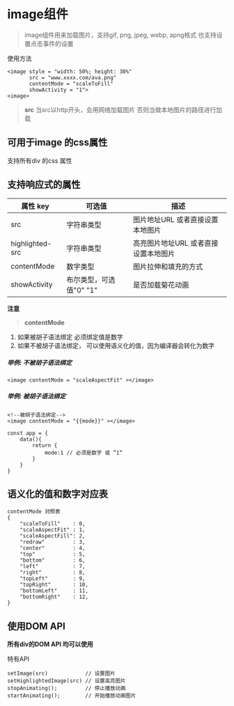 # image组件

> image组件用来加载图片，支持gif, png, jpeg, webp, apng格式
> 也支持设置点击事件的设置

使用方法

```
<image style = "width: 50%; height: 30%" 
       src = "www.xxxx.com/ava.png" 
       contentMode = "scaleToFill" 
       showActivity = "1">
<image>
```

> **src**
当src以http开头，会用网络加载图片
否则当做本地图片的路径进行加载

## 可用于image 的css属性

支持所有div 的css 属性


## 支持响应式的属性

| 属性 key     | 可选值                  | 描述           |
| ------------ | ----------------------- | -------------- |
| src          | 字符串类型  | 图片地址URL 或者直接设置本地图片   |
| highlighted-src | 字符串类型| 高亮图片地址URL 或者直接设置本地图片 |
| contentMode  | 数字类型   | 图片拉伸和填充的方式 |
| showActivity | 布尔类型，可选值"0" "1"  | 是否加载菊花动画   |




**注意**
> **contentMode** 
1. 如果被胡子语法绑定 必须绑定值是数字
2. 如果不被胡子语法绑定， 可以使用语义化的值，因为编译器会转化为数字

##### 举例: 不被胡子语法绑定

```
<image contentMode = "scaleAspectFit" ></image>
```

##### 举例: 被胡子语法绑定
```
<!--被胡子语法绑定-->
<image contentMode = "{{mode}}" ></image>

const app = {
    data(){
        return {
            mode:1 // 必须是数字 或 ”1“
        }
    }
}

```

## 语义化的值和数字对应表

```
contentMode 对照表
{
    "scaleToFill"    : 0,
    "scaleAspectFit" : 1,
    "scaleAspectFill": 2,
    "redraw"         : 3,
    "center"         : 4,
    "top"            : 5,
    "bottom"         : 6,
    "left"           : 7,
    "right"          : 8,
    "topLeft"        : 9,
    "topRight"       : 10,
    "bottomLeft"     : 11,
    "bottomRight"    : 12,
}
```

## 使用DOM API
**所有div的DOM API 均可以使用**

特有API 

```
setImage(src)            // 设置图片
setHighlightedImage(src) // 设置高亮图片
stopAnimating();         // 停止播放动画
startAnimating();        // 开始播放动画图片
```

